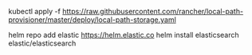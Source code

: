 kubectl apply -f https://raw.githubusercontent.com/rancher/local-path-provisioner/master/deploy/local-path-storage.yaml

helm repo add elastic https://helm.elastic.co
helm install elasticsearch elastic/elasticsearch

